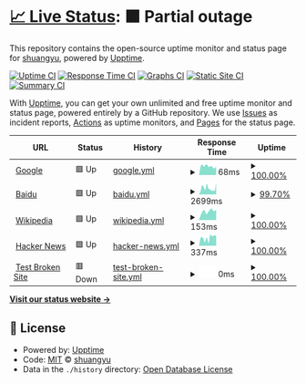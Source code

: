 # [📈 Live Status](https://ysyneu.github.io/upptime): <!--live status--> **🟧 Partial outage**

This repository contains the open-source uptime monitor and status page for [shuangyu](https://ysyneu.github.io/upptime), powered by [Upptime](https://github.com/upptime/upptime).

[![Uptime CI](https://github.com/ysyneu/upptime/workflows/Uptime%20CI/badge.svg)](https://github.com/ysyneu/upptime/actions?query=workflow%3A%22Uptime+CI%22)
[![Response Time CI](https://github.com/ysyneu/upptime/workflows/Response%20Time%20CI/badge.svg)](https://github.com/ysyneu/upptime/actions?query=workflow%3A%22Response+Time+CI%22)
[![Graphs CI](https://github.com/ysyneu/upptime/workflows/Graphs%20CI/badge.svg)](https://github.com/ysyneu/upptime/actions?query=workflow%3A%22Graphs+CI%22)
[![Static Site CI](https://github.com/ysyneu/upptime/workflows/Static%20Site%20CI/badge.svg)](https://github.com/ysyneu/upptime/actions?query=workflow%3A%22Static+Site+CI%22)
[![Summary CI](https://github.com/ysyneu/upptime/workflows/Summary%20CI/badge.svg)](https://github.com/ysyneu/upptime/actions?query=workflow%3A%22Summary+CI%22)

With [Upptime](https://upptime.js.org), you can get your own unlimited and free uptime monitor and status page, powered entirely by a GitHub repository. We use [Issues](https://github.com/ysyneu/upptime/issues) as incident reports, [Actions](https://github.com/ysyneu/upptime/actions) as uptime monitors, and [Pages](https://ysyneu.github.io/upptime) for the status page.

<!--start: status pages-->
<!-- This summary is generated by Upptime (https://github.com/upptime/upptime) -->
<!-- Do not edit this manually, your changes will be overwritten -->
<!-- prettier-ignore -->
| URL | Status | History | Response Time | Uptime |
| --- | ------ | ------- | ------------- | ------ |
| <img alt="" src="https://icons.duckduckgo.com/ip3/www.google.com.ico" height="13"> [Google](https://www.google.com) | 🟩 Up | [google.yml](https://github.com/ysyneu/upptime/commits/HEAD/history/google.yml) | <details><summary><img alt="Response time graph" src="./graphs/google/response-time-week.png" height="20"> 68ms</summary><br><a href="https://ysyneu.github.io/upptime/history/google"><img alt="Response time 97" src="https://img.shields.io/endpoint?url=https%3A%2F%2Fraw.githubusercontent.com%2Fysyneu%2Fupptime%2FHEAD%2Fapi%2Fgoogle%2Fresponse-time.json"></a><br><a href="https://ysyneu.github.io/upptime/history/google"><img alt="24-hour response time 62" src="https://img.shields.io/endpoint?url=https%3A%2F%2Fraw.githubusercontent.com%2Fysyneu%2Fupptime%2FHEAD%2Fapi%2Fgoogle%2Fresponse-time-day.json"></a><br><a href="https://ysyneu.github.io/upptime/history/google"><img alt="7-day response time 68" src="https://img.shields.io/endpoint?url=https%3A%2F%2Fraw.githubusercontent.com%2Fysyneu%2Fupptime%2FHEAD%2Fapi%2Fgoogle%2Fresponse-time-week.json"></a><br><a href="https://ysyneu.github.io/upptime/history/google"><img alt="30-day response time 97" src="https://img.shields.io/endpoint?url=https%3A%2F%2Fraw.githubusercontent.com%2Fysyneu%2Fupptime%2FHEAD%2Fapi%2Fgoogle%2Fresponse-time-month.json"></a><br><a href="https://ysyneu.github.io/upptime/history/google"><img alt="1-year response time 97" src="https://img.shields.io/endpoint?url=https%3A%2F%2Fraw.githubusercontent.com%2Fysyneu%2Fupptime%2FHEAD%2Fapi%2Fgoogle%2Fresponse-time-year.json"></a></details> | <details><summary><a href="https://ysyneu.github.io/upptime/history/google">100.00%</a></summary><a href="https://ysyneu.github.io/upptime/history/google"><img alt="All-time uptime 100.00%" src="https://img.shields.io/endpoint?url=https%3A%2F%2Fraw.githubusercontent.com%2Fysyneu%2Fupptime%2FHEAD%2Fapi%2Fgoogle%2Fuptime.json"></a><br><a href="https://ysyneu.github.io/upptime/history/google"><img alt="24-hour uptime 100.00%" src="https://img.shields.io/endpoint?url=https%3A%2F%2Fraw.githubusercontent.com%2Fysyneu%2Fupptime%2FHEAD%2Fapi%2Fgoogle%2Fuptime-day.json"></a><br><a href="https://ysyneu.github.io/upptime/history/google"><img alt="7-day uptime 100.00%" src="https://img.shields.io/endpoint?url=https%3A%2F%2Fraw.githubusercontent.com%2Fysyneu%2Fupptime%2FHEAD%2Fapi%2Fgoogle%2Fuptime-week.json"></a><br><a href="https://ysyneu.github.io/upptime/history/google"><img alt="30-day uptime 100.00%" src="https://img.shields.io/endpoint?url=https%3A%2F%2Fraw.githubusercontent.com%2Fysyneu%2Fupptime%2FHEAD%2Fapi%2Fgoogle%2Fuptime-month.json"></a><br><a href="https://ysyneu.github.io/upptime/history/google"><img alt="1-year uptime 100.00%" src="https://img.shields.io/endpoint?url=https%3A%2F%2Fraw.githubusercontent.com%2Fysyneu%2Fupptime%2FHEAD%2Fapi%2Fgoogle%2Fuptime-year.json"></a></details>
| <img alt="" src="https://icons.duckduckgo.com/ip3/www.baidu.com.ico" height="13"> [Baidu](https://www.baidu.com) | 🟩 Up | [baidu.yml](https://github.com/ysyneu/upptime/commits/HEAD/history/baidu.yml) | <details><summary><img alt="Response time graph" src="./graphs/baidu/response-time-week.png" height="20"> 2699ms</summary><br><a href="https://ysyneu.github.io/upptime/history/baidu"><img alt="Response time 2800" src="https://img.shields.io/endpoint?url=https%3A%2F%2Fraw.githubusercontent.com%2Fysyneu%2Fupptime%2FHEAD%2Fapi%2Fbaidu%2Fresponse-time.json"></a><br><a href="https://ysyneu.github.io/upptime/history/baidu"><img alt="24-hour response time 2260" src="https://img.shields.io/endpoint?url=https%3A%2F%2Fraw.githubusercontent.com%2Fysyneu%2Fupptime%2FHEAD%2Fapi%2Fbaidu%2Fresponse-time-day.json"></a><br><a href="https://ysyneu.github.io/upptime/history/baidu"><img alt="7-day response time 2699" src="https://img.shields.io/endpoint?url=https%3A%2F%2Fraw.githubusercontent.com%2Fysyneu%2Fupptime%2FHEAD%2Fapi%2Fbaidu%2Fresponse-time-week.json"></a><br><a href="https://ysyneu.github.io/upptime/history/baidu"><img alt="30-day response time 2800" src="https://img.shields.io/endpoint?url=https%3A%2F%2Fraw.githubusercontent.com%2Fysyneu%2Fupptime%2FHEAD%2Fapi%2Fbaidu%2Fresponse-time-month.json"></a><br><a href="https://ysyneu.github.io/upptime/history/baidu"><img alt="1-year response time 2800" src="https://img.shields.io/endpoint?url=https%3A%2F%2Fraw.githubusercontent.com%2Fysyneu%2Fupptime%2FHEAD%2Fapi%2Fbaidu%2Fresponse-time-year.json"></a></details> | <details><summary><a href="https://ysyneu.github.io/upptime/history/baidu">99.70%</a></summary><a href="https://ysyneu.github.io/upptime/history/baidu"><img alt="All-time uptime 99.75%" src="https://img.shields.io/endpoint?url=https%3A%2F%2Fraw.githubusercontent.com%2Fysyneu%2Fupptime%2FHEAD%2Fapi%2Fbaidu%2Fuptime.json"></a><br><a href="https://ysyneu.github.io/upptime/history/baidu"><img alt="24-hour uptime 99.02%" src="https://img.shields.io/endpoint?url=https%3A%2F%2Fraw.githubusercontent.com%2Fysyneu%2Fupptime%2FHEAD%2Fapi%2Fbaidu%2Fuptime-day.json"></a><br><a href="https://ysyneu.github.io/upptime/history/baidu"><img alt="7-day uptime 99.70%" src="https://img.shields.io/endpoint?url=https%3A%2F%2Fraw.githubusercontent.com%2Fysyneu%2Fupptime%2FHEAD%2Fapi%2Fbaidu%2Fuptime-week.json"></a><br><a href="https://ysyneu.github.io/upptime/history/baidu"><img alt="30-day uptime 99.75%" src="https://img.shields.io/endpoint?url=https%3A%2F%2Fraw.githubusercontent.com%2Fysyneu%2Fupptime%2FHEAD%2Fapi%2Fbaidu%2Fuptime-month.json"></a><br><a href="https://ysyneu.github.io/upptime/history/baidu"><img alt="1-year uptime 99.75%" src="https://img.shields.io/endpoint?url=https%3A%2F%2Fraw.githubusercontent.com%2Fysyneu%2Fupptime%2FHEAD%2Fapi%2Fbaidu%2Fuptime-year.json"></a></details>
| <img alt="" src="https://icons.duckduckgo.com/ip3/en.wikipedia.org.ico" height="13"> [Wikipedia](https://en.wikipedia.org) | 🟩 Up | [wikipedia.yml](https://github.com/ysyneu/upptime/commits/HEAD/history/wikipedia.yml) | <details><summary><img alt="Response time graph" src="./graphs/wikipedia/response-time-week.png" height="20"> 153ms</summary><br><a href="https://ysyneu.github.io/upptime/history/wikipedia"><img alt="Response time 170" src="https://img.shields.io/endpoint?url=https%3A%2F%2Fraw.githubusercontent.com%2Fysyneu%2Fupptime%2FHEAD%2Fapi%2Fwikipedia%2Fresponse-time.json"></a><br><a href="https://ysyneu.github.io/upptime/history/wikipedia"><img alt="24-hour response time 176" src="https://img.shields.io/endpoint?url=https%3A%2F%2Fraw.githubusercontent.com%2Fysyneu%2Fupptime%2FHEAD%2Fapi%2Fwikipedia%2Fresponse-time-day.json"></a><br><a href="https://ysyneu.github.io/upptime/history/wikipedia"><img alt="7-day response time 153" src="https://img.shields.io/endpoint?url=https%3A%2F%2Fraw.githubusercontent.com%2Fysyneu%2Fupptime%2FHEAD%2Fapi%2Fwikipedia%2Fresponse-time-week.json"></a><br><a href="https://ysyneu.github.io/upptime/history/wikipedia"><img alt="30-day response time 170" src="https://img.shields.io/endpoint?url=https%3A%2F%2Fraw.githubusercontent.com%2Fysyneu%2Fupptime%2FHEAD%2Fapi%2Fwikipedia%2Fresponse-time-month.json"></a><br><a href="https://ysyneu.github.io/upptime/history/wikipedia"><img alt="1-year response time 170" src="https://img.shields.io/endpoint?url=https%3A%2F%2Fraw.githubusercontent.com%2Fysyneu%2Fupptime%2FHEAD%2Fapi%2Fwikipedia%2Fresponse-time-year.json"></a></details> | <details><summary><a href="https://ysyneu.github.io/upptime/history/wikipedia">100.00%</a></summary><a href="https://ysyneu.github.io/upptime/history/wikipedia"><img alt="All-time uptime 100.00%" src="https://img.shields.io/endpoint?url=https%3A%2F%2Fraw.githubusercontent.com%2Fysyneu%2Fupptime%2FHEAD%2Fapi%2Fwikipedia%2Fuptime.json"></a><br><a href="https://ysyneu.github.io/upptime/history/wikipedia"><img alt="24-hour uptime 100.00%" src="https://img.shields.io/endpoint?url=https%3A%2F%2Fraw.githubusercontent.com%2Fysyneu%2Fupptime%2FHEAD%2Fapi%2Fwikipedia%2Fuptime-day.json"></a><br><a href="https://ysyneu.github.io/upptime/history/wikipedia"><img alt="7-day uptime 100.00%" src="https://img.shields.io/endpoint?url=https%3A%2F%2Fraw.githubusercontent.com%2Fysyneu%2Fupptime%2FHEAD%2Fapi%2Fwikipedia%2Fuptime-week.json"></a><br><a href="https://ysyneu.github.io/upptime/history/wikipedia"><img alt="30-day uptime 100.00%" src="https://img.shields.io/endpoint?url=https%3A%2F%2Fraw.githubusercontent.com%2Fysyneu%2Fupptime%2FHEAD%2Fapi%2Fwikipedia%2Fuptime-month.json"></a><br><a href="https://ysyneu.github.io/upptime/history/wikipedia"><img alt="1-year uptime 100.00%" src="https://img.shields.io/endpoint?url=https%3A%2F%2Fraw.githubusercontent.com%2Fysyneu%2Fupptime%2FHEAD%2Fapi%2Fwikipedia%2Fuptime-year.json"></a></details>
| <img alt="" src="https://icons.duckduckgo.com/ip3/news.ycombinator.com.ico" height="13"> [Hacker News](https://news.ycombinator.com) | 🟩 Up | [hacker-news.yml](https://github.com/ysyneu/upptime/commits/HEAD/history/hacker-news.yml) | <details><summary><img alt="Response time graph" src="./graphs/hacker-news/response-time-week.png" height="20"> 337ms</summary><br><a href="https://ysyneu.github.io/upptime/history/hacker-news"><img alt="Response time 342" src="https://img.shields.io/endpoint?url=https%3A%2F%2Fraw.githubusercontent.com%2Fysyneu%2Fupptime%2FHEAD%2Fapi%2Fhacker-news%2Fresponse-time.json"></a><br><a href="https://ysyneu.github.io/upptime/history/hacker-news"><img alt="24-hour response time 421" src="https://img.shields.io/endpoint?url=https%3A%2F%2Fraw.githubusercontent.com%2Fysyneu%2Fupptime%2FHEAD%2Fapi%2Fhacker-news%2Fresponse-time-day.json"></a><br><a href="https://ysyneu.github.io/upptime/history/hacker-news"><img alt="7-day response time 337" src="https://img.shields.io/endpoint?url=https%3A%2F%2Fraw.githubusercontent.com%2Fysyneu%2Fupptime%2FHEAD%2Fapi%2Fhacker-news%2Fresponse-time-week.json"></a><br><a href="https://ysyneu.github.io/upptime/history/hacker-news"><img alt="30-day response time 342" src="https://img.shields.io/endpoint?url=https%3A%2F%2Fraw.githubusercontent.com%2Fysyneu%2Fupptime%2FHEAD%2Fapi%2Fhacker-news%2Fresponse-time-month.json"></a><br><a href="https://ysyneu.github.io/upptime/history/hacker-news"><img alt="1-year response time 342" src="https://img.shields.io/endpoint?url=https%3A%2F%2Fraw.githubusercontent.com%2Fysyneu%2Fupptime%2FHEAD%2Fapi%2Fhacker-news%2Fresponse-time-year.json"></a></details> | <details><summary><a href="https://ysyneu.github.io/upptime/history/hacker-news">100.00%</a></summary><a href="https://ysyneu.github.io/upptime/history/hacker-news"><img alt="All-time uptime 100.00%" src="https://img.shields.io/endpoint?url=https%3A%2F%2Fraw.githubusercontent.com%2Fysyneu%2Fupptime%2FHEAD%2Fapi%2Fhacker-news%2Fuptime.json"></a><br><a href="https://ysyneu.github.io/upptime/history/hacker-news"><img alt="24-hour uptime 100.00%" src="https://img.shields.io/endpoint?url=https%3A%2F%2Fraw.githubusercontent.com%2Fysyneu%2Fupptime%2FHEAD%2Fapi%2Fhacker-news%2Fuptime-day.json"></a><br><a href="https://ysyneu.github.io/upptime/history/hacker-news"><img alt="7-day uptime 100.00%" src="https://img.shields.io/endpoint?url=https%3A%2F%2Fraw.githubusercontent.com%2Fysyneu%2Fupptime%2FHEAD%2Fapi%2Fhacker-news%2Fuptime-week.json"></a><br><a href="https://ysyneu.github.io/upptime/history/hacker-news"><img alt="30-day uptime 100.00%" src="https://img.shields.io/endpoint?url=https%3A%2F%2Fraw.githubusercontent.com%2Fysyneu%2Fupptime%2FHEAD%2Fapi%2Fhacker-news%2Fuptime-month.json"></a><br><a href="https://ysyneu.github.io/upptime/history/hacker-news"><img alt="1-year uptime 100.00%" src="https://img.shields.io/endpoint?url=https%3A%2F%2Fraw.githubusercontent.com%2Fysyneu%2Fupptime%2FHEAD%2Fapi%2Fhacker-news%2Fuptime-year.json"></a></details>
| <img alt="" src="https://icons.duckduckgo.com/ip3/thissitedoesnotexist.koj.co.ico" height="13"> [Test Broken Site](https://thissitedoesnotexist.koj.co) | 🟥 Down | [test-broken-site.yml](https://github.com/ysyneu/upptime/commits/HEAD/history/test-broken-site.yml) | <details><summary><img alt="Response time graph" src="./graphs/test-broken-site/response-time-week.png" height="20"> 0ms</summary><br><a href="https://ysyneu.github.io/upptime/history/test-broken-site"><img alt="Response time 0" src="https://img.shields.io/endpoint?url=https%3A%2F%2Fraw.githubusercontent.com%2Fysyneu%2Fupptime%2FHEAD%2Fapi%2Ftest-broken-site%2Fresponse-time.json"></a><br><a href="https://ysyneu.github.io/upptime/history/test-broken-site"><img alt="24-hour response time 0" src="https://img.shields.io/endpoint?url=https%3A%2F%2Fraw.githubusercontent.com%2Fysyneu%2Fupptime%2FHEAD%2Fapi%2Ftest-broken-site%2Fresponse-time-day.json"></a><br><a href="https://ysyneu.github.io/upptime/history/test-broken-site"><img alt="7-day response time 0" src="https://img.shields.io/endpoint?url=https%3A%2F%2Fraw.githubusercontent.com%2Fysyneu%2Fupptime%2FHEAD%2Fapi%2Ftest-broken-site%2Fresponse-time-week.json"></a><br><a href="https://ysyneu.github.io/upptime/history/test-broken-site"><img alt="30-day response time 0" src="https://img.shields.io/endpoint?url=https%3A%2F%2Fraw.githubusercontent.com%2Fysyneu%2Fupptime%2FHEAD%2Fapi%2Ftest-broken-site%2Fresponse-time-month.json"></a><br><a href="https://ysyneu.github.io/upptime/history/test-broken-site"><img alt="1-year response time 0" src="https://img.shields.io/endpoint?url=https%3A%2F%2Fraw.githubusercontent.com%2Fysyneu%2Fupptime%2FHEAD%2Fapi%2Ftest-broken-site%2Fresponse-time-year.json"></a></details> | <details><summary><a href="https://ysyneu.github.io/upptime/history/test-broken-site">100.00%</a></summary><a href="https://ysyneu.github.io/upptime/history/test-broken-site"><img alt="All-time uptime 100.00%" src="https://img.shields.io/endpoint?url=https%3A%2F%2Fraw.githubusercontent.com%2Fysyneu%2Fupptime%2FHEAD%2Fapi%2Ftest-broken-site%2Fuptime.json"></a><br><a href="https://ysyneu.github.io/upptime/history/test-broken-site"><img alt="24-hour uptime 100.00%" src="https://img.shields.io/endpoint?url=https%3A%2F%2Fraw.githubusercontent.com%2Fysyneu%2Fupptime%2FHEAD%2Fapi%2Ftest-broken-site%2Fuptime-day.json"></a><br><a href="https://ysyneu.github.io/upptime/history/test-broken-site"><img alt="7-day uptime 100.00%" src="https://img.shields.io/endpoint?url=https%3A%2F%2Fraw.githubusercontent.com%2Fysyneu%2Fupptime%2FHEAD%2Fapi%2Ftest-broken-site%2Fuptime-week.json"></a><br><a href="https://ysyneu.github.io/upptime/history/test-broken-site"><img alt="30-day uptime 100.00%" src="https://img.shields.io/endpoint?url=https%3A%2F%2Fraw.githubusercontent.com%2Fysyneu%2Fupptime%2FHEAD%2Fapi%2Ftest-broken-site%2Fuptime-month.json"></a><br><a href="https://ysyneu.github.io/upptime/history/test-broken-site"><img alt="1-year uptime 100.00%" src="https://img.shields.io/endpoint?url=https%3A%2F%2Fraw.githubusercontent.com%2Fysyneu%2Fupptime%2FHEAD%2Fapi%2Ftest-broken-site%2Fuptime-year.json"></a></details>

<!--end: status pages-->

[**Visit our status website →**](https://ysyneu.github.io/upptime)

## 📄 License

- Powered by: [Upptime](https://github.com/upptime/upptime)
- Code: [MIT](./LICENSE) © [shuangyu](https://ysyneu.github.io/upptime)
- Data in the `./history` directory: [Open Database License](https://opendatacommons.org/licenses/odbl/1-0/)
